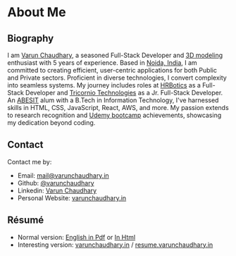# About Me

## Biography

I am [Varun Chaudhary](https://www.instagram.com/varun_chaudhary_10/), a seasoned Full-Stack Developer and [3D modeling](https://metahuman.unrealengine.com/mhc) enthusiast with 5 years of experience. Based in [Noida, India](https://www.google.com/maps/place/Noida,+Uttar+Pradesh/@28.522404,77.237018,11z/data=!3m1!4b1!4m16!1m9!4m8!1m0!1m6!1m2!1s0x390ce5a43173357b:0x37ffce30c87cc03f!2sNoida,+Uttar+Pradesh!2m2!1d77.3910265!2d28.5355161!3m5!1s0x390ce5a43173357b:0x37ffce30c87cc03f!8m2!3d28.5355161!4d77.3910265!16zL20vMDN3dHow?entry=ttu), I am committed to creating efficient, user-centric applications for both Public and Private sectors. Proficient in diverse technologies, I convert complexity into seamless systems. My journey includes roles at [HRBotics](https://hrbotics.com/) as a Full-Stack Developer and [Tricornio Technologies](http://tricorniotech.com/index.php) as a Jr. Full-Stack Developer. An [ABESIT](https://www.abesit.in/) alum with a B.Tech in Information Technology, I've harnessed skills in HTML, CSS, JavaScript, React, AWS, and more. My passion extends to research recognition and [Udemy bootcamp](https://udemy-certificate.s3.amazonaws.com/pdf/UC-052fe499-470b-4f06-b3a5-fa2e15c84a9b.pdf) achievements, showcasing my dedication beyond coding.


## Contact

Contact me by:

- Email: [mail@varunchaudhary.in](mailto:mail@varunchaudhary.in)
- Github: [@varunchaudhary](https://github.com/)
- Linkedin: [Varun Chaudhary](https://www.linkedin.com/in/varun-chaudhary-1028)
- Personal Website: [varunchaudhary.in](https://www.varunchaudhary.in)


## Résumé

- Normal version: [English in Pdf](https://drive.google.com/file/d/12zOhcqq6zOjL6iY6JmPEemqItruwHix_/view?usp=sharing) or [In Html](public/markdown/resume.html)
- Interesting version: [varunchaudhary.in](https://www.varunchaudhary.in) / [resume.varunchaudhary.in](https://drive.google.com/file/d/1qaaXyvYFaw0v7BNeEIlOLDyIOny9C2sd/view?usp=sharing)
